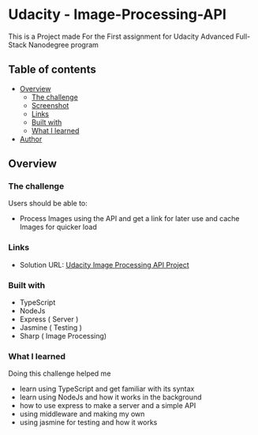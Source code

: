 # Udacity - Image-Processing-API

This is a Project made For the First assignment for Udacity Advanced Full-Stack Nanodegree program

## Table of contents

-   [Overview](#overview)
    -   [The challenge](#the-challenge)
    -   [Screenshot](#screenshot)
    -   [Links](#links)
    -   [Built with](#built-with)
    -   [What I learned](#what-i-learned)
-   [Author](#author)

## Overview

### The challenge

Users should be able to:

-  Process Images using the API and get a link for later use and cache Images for quicker load

### Links

- Solution URL: [Udacity Image Processing API Project](https://github.com/Ibrahim-Rezq/Testimonials-grid-section-challenge)

### Built with

-   TypeScript
-   NodeJs 
-   Express ( Server )
-   Jasmine ( Testing )
-   Sharp ( Image Processing)

### What I learned

Doing this challenge helped me 
- learn using TypeScript and get familiar with its syntax 
- learn using NodeJs and how it works in the background
- how to use  express to make a server and a simple API
- using middleware and making my own
- using jasmine for testing and how it works

<!-- ## Author -->

<!-- -   Website - [Ibrahim-Rezk](https://www.your-site.com) -->
<!-- -   Twitter - [@yourusername](https://www.twitter.com/yourusername) -->
